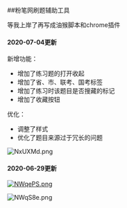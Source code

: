 ##粉笔网刷题辅助工具

等我上岸了再写成油猴脚本和chrome插件

#### 2020-07-04更新

新增功能：
* 增加了练习题的打开收起
* 增加了省、市、联考、国考标签
* 增加了练习时该题目是否搜藏的标记
* 增加了收藏按钮

优化：
* 调整了样式
* 优化了题目来源过于冗长的问题

![NxUXMd.png](https://s1.ax1x.com/2020/07/04/NxUXMd.png)


#### 2020-06-29更新

[![NWqePS.png](https://s1.ax1x.com/2020/06/29/NWqePS.png)](https://imgchr.com/i/NWqePS)

![NWqS8e.png](https://s1.ax1x.com/2020/06/29/NWqS8e.png)